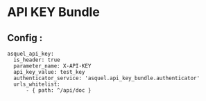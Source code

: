 # API KEY Bundle

## Config : 

```
asquel_api_key:
  is_header: true
  parameter_name: X-API-KEY
  api_key_value: test_key
  authenticator_service: 'asquel.api_key_bundle.authenticator'
  urls_whitelist:
      - { path: ^/api/doc }
      
```